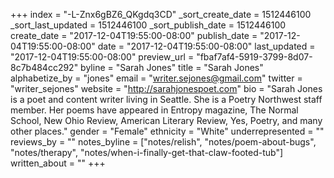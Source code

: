 +++
index = "-L-Znx6gBZ6_QKgdq3CD"
_sort_create_date = 1512446100
_sort_last_updated = 1512446100
_sort_publish_date = 1512446100
create_date = "2017-12-04T19:55:00-08:00"
publish_date = "2017-12-04T19:55:00-08:00"
date = "2017-12-04T19:55:00-08:00"
last_updated = "2017-12-04T19:55:00-08:00"
preview_url = "fbaf7af4-5919-3799-8d07-8c7b484cc292"
byline = "Sarah Jones"
title = "Sarah Jones"
alphabetize_by = "jones"
email = "writer.sejones@gmail.com"
twitter = "writer_sejones"
website = "http://sarahjonespoet.com"
bio = "Sarah Jones is a poet and content writer living in Seattle. She is a Poetry Northwest staff member. Her poems have appeared in Entropy magazine, The Normal School, New Ohio Review, American Literary Review, Yes, Poetry, and many other places."
gender = "Female"
ethnicity = "White"
underrepresented = ""
reviews_by = ""
notes_byline = ["notes/relish", "notes/poem-about-bugs", "notes/therapy", "notes/when-i-finally-get-that-claw-footed-tub"]
written_about = ""
+++

